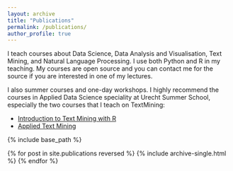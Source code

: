 ```yaml
---
layout: archive
title: "Publications"
permalink: /publications/
author_profile: true
---
```


I teach courses about Data Science, Data Analysis and Visualisation, Text Mining, and Natural Language Processing. I use both Python and R in my teaching. My courses are open source and you can contact me for the source if you are interested in one of my lectures.

I also summer courses and one-day workshops. I highly recommend the courses in Applied Data Science speciality at Urecht Summer School, especially the two courses that I teach on TextMining:
* [Introduction to Text Mining with R](https://utrechtsummerschool.nl/courses/social-sciences/data-science-introduction-to-text-mining-with-r) 
* [Applied Text Mining](https://utrechtsummerschool.nl/courses/social-sciences/data-science-applied-text-mining)

{% include base_path %}

{% for post in site.publications reversed %}
  {% include archive-single.html %}
{% endfor %}
